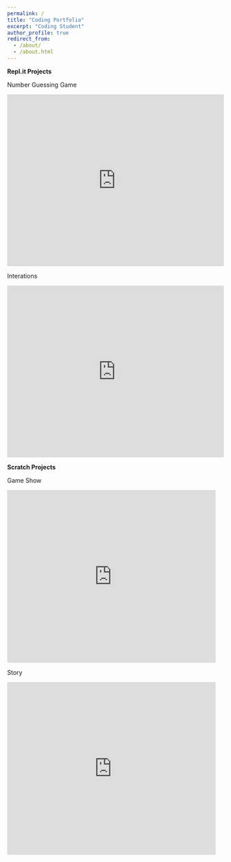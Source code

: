 ```yaml
---
permalink: /
title: "Coding Portfolio"
excerpt: "Coding Student"
author_profile: true
redirect_from: 
  - /about/
  - /about.html
---
```


<b>Repl.it Projects</b>
<p>Number Guessing Game</p>
<iframe height="400px" width="100%" src="https://repl.it/@JASONPHO/Code?lite=true" scrolling="no" frameborder="no" allowtransparency="true" allowfullscreen="true" sandbox="allow-forms allow-pointer-lock allow-popups allow-same-origin allow-scripts allow-modals"></iframe>

<p>Interations</p>
<iframe height="400px" width="100%" src="https://repl.it/@JASONPHO/Hack-A-Thon?lite=true" scrolling="no" frameborder="no" allowtransparency="true" allowfullscreen="true" sandbox="allow-forms allow-pointer-lock allow-popups allow-same-origin allow-scripts allow-modals"></iframe>



<b>Scratch Projects</b>
<p>Game Show</p>
<iframe src="https://scratch.mit.edu/projects/333062479/embed" allowtransparency="true" width="485" height="402" frameborder="0" scrolling="no" allowfullscreen></iframe> 

<p>Story</p>
<iframe src="https://scratch.mit.edu/projects/329601821/embed" allowtransparency="true" width="485" height="402" frameborder="0" scrolling="no" allowfullscreen></iframe>


